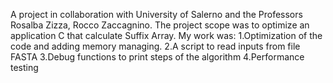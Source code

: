 A project in collaboration with University of Salerno and the Professors Rosalba Zizza, Rocco Zaccagnino.
The project scope was to optimize an application C that calculate Suffix Array.
My work was:
1.Optimization of the code and adding memory managing.
2.A script to read inputs from file FASTA
3.Debug functions to print steps of the algorithm
4.Performance testing
